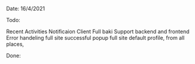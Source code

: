 Date: 16/4/2021

Todo: 

Recent Activities
Notificaion
Client Full baki
Support backend and frontend 
Error handeling full site
successful popup full site
default profile, from all places,

Done: 


